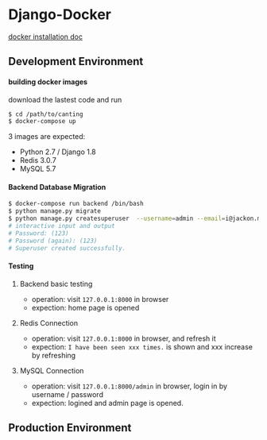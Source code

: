 # Django-Docker

[docker installation doc](doc/docker-installation.md)

## Development Environment

#### building docker images

download the lastest code and run

```bash
$ cd /path/to/canting
$ docker-compose up
```

3 images are expected:

- Python 2.7 / Django 1.8
- Redis 3.0.7
- MySQL 5.7

#### Backend Database Migration

```bash
$ docker-compose run backend /bin/bash
$ python manage.py migrate
$ python manage.py createsuperuser  --username=admin --email=i@jackon.me
# interactive input and output
# Password: (123)
# Password (again): (123)
# Superuser created successfully.
```

#### Testing

1. Backend basic testing

    - operation: visit `127.0.0.1:8000` in browser
    - expection: home page is opened

2. Redis Connection

    - operation: visit `127.0.0.1:8000` in browser, and refresh it
    - expection: `I have been seen xxx times.` is shown and xxx increase by refreshing
3. MySQL Connection

    - operation: visit `127.0.0.1:8000/admin` in browser, login in by username / password
    - expection: logined and admin page is opened.


## Production Environment
